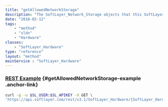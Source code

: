 ```yaml
---
title: "getAllowedNetworkStorage"
description: "The SoftLayer_Network_Storage objects that this SoftLayer_Hardware has access to."
date: "2018-02-12"
tags:
    - "method"
    - "sldn"
    - "Hardware"
classes:
    - "SoftLayer_Hardware"
type: "reference"
layout: "method"
mainService : "SoftLayer_Hardware"
---
```


### [REST Example](#getAllowedNetworkStorage-example) <a href="/article/rest/"><i class="fas fa-question"></i></a> {#getAllowedNetworkStorage-example .anchor-link} 
```bash
curl -g -u $SL_USER:$SL_APIKEY -X GET \
'https://api.softlayer.com/rest/v3.1/SoftLayer_Hardware/{SoftLayer_HardwareID}/getAllowedNetworkStorage'
```
